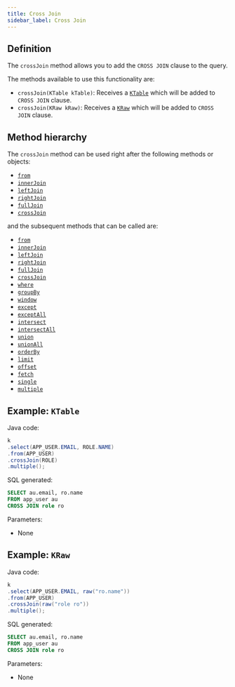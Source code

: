 ```yaml
---
title: Cross Join
sidebar_label: Cross Join
---
```


## Definition

The `crossJoin` method allows you to add the `CROSS JOIN` clause to the query.

The methods available to use this functionality are:

- `crossJoin(KTable kTable)`: Receives a [`KTable`](/docs/select-statement/from/introduction#ktable-types) which will be added to `CROSS JOIN` clause.
- `crossJoin(KRaw kRaw)`: Receives a [`KRaw`](/docs/misc/select-list-values#7-kraw) which will be added to `CROSS JOIN` clause.

## Method hierarchy

The `crossJoin` method can be used right after the following methods or objects:

- [`from`](/docs/select-statement/from/)
- [`innerJoin`](/docs/select-statement/join/inner-join)
- [`leftJoin`](/docs/select-statement/join/left-join)
- [`rightJoin`](/docs/select-statement/join/right-join)
- [`fullJoin`](/docs/select-statement/join/full-join)
- [`crossJoin`](/docs/select-statement/join/cross-join)

and the subsequent methods that can be called are:

- [`from`](/docs/select-statement/from/)
- [`innerJoin`](/docs/select-statement/join/inner-join)
- [`leftJoin`](/docs/select-statement/join/left-join)
- [`rightJoin`](/docs/select-statement/join/right-join)
- [`fullJoin`](/docs/select-statement/join/full-join)
- [`crossJoin`](/docs/select-statement/join/cross-join)
- [`where`](/docs/select-statement/where/)
- [`groupBy`](/docs/select-statement/group-by/)
- [`window`](/docs/select-statement/window/)
- [`except`](/docs/select-statement/combining/except)
- [`exceptAll`](/docs/select-statement/combining/except-all)
- [`intersect`](/docs/select-statement/combining/intersect)
- [`intersectAll`](/docs/select-statement/combining/intersect-all)
- [`union`](/docs/select-statement/combining/union)
- [`unionAll`](/docs/select-statement/combining/union-all)
- [`orderBy`](/docs/select-statement/order-by/)
- [`limit`](/docs/select-statement/limit)
- [`offset`](/docs/select-statement/offset)
- [`fetch`](/docs/select-statement/fetch/)
- [`single`](/docs/select-statement/select/)
- [`multiple`](/docs/select-statement/select/)

## Example: `KTable`

Java code:

```java
k
.select(APP_USER.EMAIL, ROLE.NAME)
.from(APP_USER)
.crossJoin(ROLE)
.multiple();
```

SQL generated:

```sql
SELECT au.email, ro.name
FROM app_user au
CROSS JOIN role ro
```

Parameters:

- None

## Example: `KRaw`

Java code:

```java
k
.select(APP_USER.EMAIL, raw("ro.name"))
.from(APP_USER)
.crossJoin(raw("role ro"))
.multiple();
```

SQL generated:

```sql
SELECT au.email, ro.name
FROM app_user au
CROSS JOIN role ro
```

Parameters:

- None